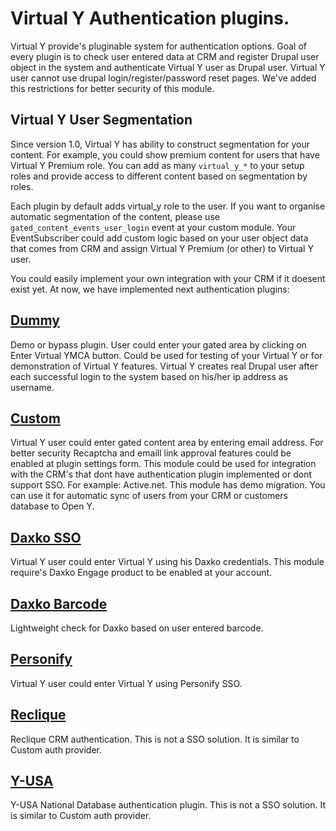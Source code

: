 # Virtual Y Authentication plugins.

Virtual Y provide's pluginable system for authentication options.
Goal of every plugin is to check user entered data at CRM and register Drupal user object in the system and authenticate 
Virtual Y user as Drupal user. Virtual Y user cannot use drupal login/register/password reset pages. 
We've added this restrictions for better security of this module.

## Virtual Y User Segmentation

Since version 1.0, Virtual Y has ability to construct segmentation for your content.
For example, you could show premium content for users that have Virtual Y Premium role.
You can add as many `virtual_y_*` to your setup roles and provide access to different content based on segmentation by roles.

Each plugin by default adds virtual_y role to the user. If you want to organise automatic segmentation of the content, please use
`gated_content_events_user_login` event at your custom module.
Your EventSubscriber could add custom logic based on your user object data that comes from CRM and assign Virtual Y Premium (or other) to Virtual Y user.

You could easily implement your own integration with your CRM if it doesent exist yet.
At now, we have implemented next authentication plugins:

## [Dummy](https://github.com/ymcatwincities/openy_gated_content/tree/master/modules/openy_gc_auth/modules/openy_gc_auth_example)

Demo or bypass plugin. User could enter your gated area by clicking on Enter Virtual YMCA button.
Could be used for testing of your Virtual Y or for demonstration of Virtual Y features.
Virtual Y creates real Drupal user after each successful login to the system based on his/her ip address as username.

## [Custom](https://github.com/ymcatwincities/openy_gated_content/tree/master/modules/openy_gc_auth/modules/openy_gc_auth_custom)

Virtual Y user could enter gated content area by entering email address. 
For better security Recaptcha and emaill link approval features could be enabled at plugin settings form.
This module could be used for integration with the CRM's that dont have authentication plugin implemented or dont support SSO.
For example: Active.net.
This module has demo migration. You can use it for automatic sync of users from your CRM or customers database to Open Y.

## [Daxko SSO](https://github.com/ymcatwincities/openy_gated_content/tree/master/modules/openy_gc_auth/modules/openy_gc_auth_daxko_sso)

Virtual Y user could enter Virtual Y using his Daxko credentials. This module require's Daxko Engage product to be enabled at your account.

## [Daxko Barcode](https://github.com/ymcatwincities/openy_gated_content/tree/master/modules/openy_gc_auth/modules/openy_gc_auth_daxko_barcode)

Lightweight check for Daxko based on user entered barcode.

## [Personify](https://github.com/ymcatwincities/openy_gated_content/tree/master/modules/openy_gc_auth/modules/openy_gc_auth_personify) 

Virtual Y user could enter Virtual Y using Personify SSO.

## [Reclique](https://github.com/ymcatwincities/openy_gated_content/tree/master/modules/openy_gc_auth/modules/openy_gc_auth_reclique)

Reclique CRM authentication. This is not a SSO solution. It is similar to Custom auth provider.

## [Y-USA](https://github.com/ymcatwincities/openy_gated_content/tree/master/modules/openy_gc_auth/modules/openy_gc_auth_yusa)

Y-USA National Database authentication plugin. This is not a SSO solution. It is similar to Custom auth provider.
